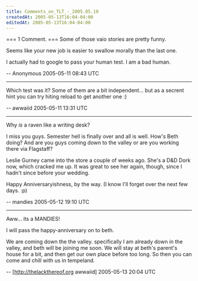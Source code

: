 ```yaml
---
title: Comments_on_TLT_-_2005.05.10
createdAt: 2005-05-13T16:04-04:00
editedAt: 2005-05-13T16:04-04:00
---
```


=== 1 Comment. ===
Some of those vaio stories are pretty funny.

Seems like your new job is easier to swallow morally than the last one.

I actually had to google to pass your human test.  I am a bad human.

-- Anonymous 2005-05-11 08:43 UTC


----

Which test was it? Some of them are a bit independent... but as a secrent hint you can try hiting reload to get another one :)

-- awwaiid 2005-05-11 13:31 UTC


----

Why <em>is</em> a raven like a writing desk?

I miss you guys. Semester hell is finally over and all is well. How's Beth doing? And are you guys coming down to the valley or are you working there via Flagstaff?

Leslie Gurney came into the store a couple of weeks ago. She's a D&D Dork now, which cracked me up. It was great to see her again, though, since I hadn't since before your wedding.

Happy Anniversaryishness, by the way. (I know I'll forget over the next few days. :p)

-- mandies 2005-05-12 19:10 UTC


----

Aww... its a MANDIES!

I will pass the happy-anniversary on to beth.

We are coming down the the valley. specifically I am already down in the valley, and beth will be joining me soon. We will stay at beth's parent's house for a bit, and then get our own place before too long. So then you can come and chill with us in tempeland.

-- [http://thelackthereof.org awwaiid] 2005-05-13 20:04 UTC


